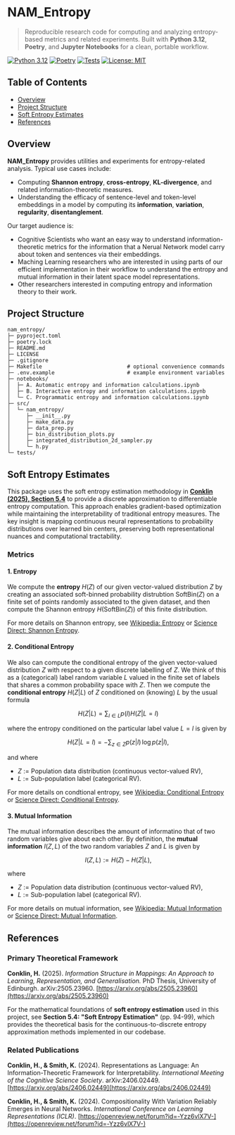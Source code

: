 
# NAM_Entropy

> Reproducible research code for computing and analyzing entropy-based metrics and related experiments.
> Built with **Python 3.12**, **Poetry**, and **Jupyter Notebooks** for a clean, portable workflow.

[![Python 3.12](https://img.shields.io/badge/python-3.12-blue.svg)](#)
[![Poetry](https://img.shields.io/badge/packaging-poetry-60A5FA.svg)](#)
[![Tests](https://img.shields.io/badge/tests-pytest-green.svg)](#)
[![License: MIT](https://img.shields.io/badge/license-MIT-yellow.svg)](#license)


## Table of Contents

- [Overview](#overview)
- [Project Structure](#project-structure)
- [Soft Entropy Estimates](#soft-entropy-estimates)
- [References](#references)


## Overview

**NAM_Entropy** provides utilities and experiments for entropy-related analysis. Typical use cases include:

- Computing **Shannon entropy**, **cross-entropy**, **KL-divergence**, and related information-theoretic measures.
- Understanding the efficacy of sentence-level and token-level embeddings in a model by computing  its **information**, **variation**, **regularity**, **disentanglement**.


Our target audience is:

- Cognitive Scientists who want an easy way to understand information-theoretic metrics for the information that a Nerual Network model carry about token and sentences via their embeddings.
- Maching Learning researchers who are interested in using parts of our efficient implementation in their workflow to understand the entropy and mutual information in their latent space model representations.
- Other researchers interested in computing entropy and information theory to their work.




## Project Structure

```text
nam_entropy/
├─ pyproject.toml
├─ poetry.lock
├─ README.md
├─ LICENSE
├─ .gitignore
├─ Makefile                           # optional convenience commands
├─ .env.example                       # example environment variables
├─ notebooks/
│  ├─ A. Automatic entropy and information calculations.ipynb
│  ├─ B. Interactive entropy and information calculations.ipynb
│  └─ C. Programmatic entropy and information calculations.ipynb
├─ src/
│  └─ nam_entropy/
│     ├─ __init__.py
│     ├─ make_data.py
│     ├─ data_prep.py
│     ├─ bin_distribution_plots.py
│     ├─ integrated_distribution_2d_sampler.py
│     └─ h.py
└─ tests/
```






## Soft Entropy Estimates

This package uses the soft entropy estimation methodology in **[Conklin (2025), Section 5.4](#primary-theoretical-framework)** 
to provide a discrete approximation to differentiable entropy computation. This approach enables
gradient-based optimization while maintaining the interpretability of traditional entropy
measures. The key insight is mapping continuous neural representations to probability
distributions over learned bin centers, preserving both representational nuances and
computational tractability.


   
### Metrics

#### 1. Entropy
We compute the __entropy__ $H(Z)$ of our given vector-valued distribution $Z$ by creating 
an associated soft-binned probability distrubtion $\mathrm{SoftBin}(Z)$ on a finite set of points 
randomly associated to the given dataset, 
and then compute the Shannon entropy $H(\mathrm{SoftBin}(Z))$ of this finite distribution.


For more details on Shannon entropy, see 
[Wikipedia: Entropy](https://en.wikipedia.org/wiki/Entropy_(information_theory))
or 
[Science Direct: Shannon Entropy](https://www.sciencedirect.com/topics/computer-science/shannon-entropy).




#### 2. Conditional Entropy
We also can compute the conditional entropy of the given vector-valued distribution $Z$ 
with respect to a given discrete labelling of $Z$.  We think of this as a (categorical) label random variable $L$
valued in the finite set of labels that shares a common probability space with $Z$.  Then we compute 
the __conditional entropy__ $H(Z|L)$ of $Z$ conditioned on (knowing) $L$ by the usual formula

$$H(Z|L) = \sum_{l \in L} p(l) H(Z|L=l)$$

where the entropy conditioned on the particular label value $L = l$ is given by 

$$H(Z|L=l) = -\sum_{z \in Z} p(z|l) \, \log p(z|l),$$

and where
- $Z$ := Population data distribution (continuous vector-valued RV),
- $L$ := Sub-population label (categorical RV).


For more details on condtional entropy, see 
[Wikipedia: Conditional Entropy](https://en.wikipedia.org/wiki/Conditional_entropy) 
or 
[Science Direct: Conditional Entropy](https://www.sciencedirect.com/topics/computer-science/conditional-entropy).




#### 3. Mutual Information
The mutual information describes the amount of informatino that of two random variables give about each other.
By definition, the __mutual information__ $I(Z, L)$ of the two random variables $Z$ and $L$ is given by

$$I(Z, L) := H(Z) - H(Z|L),$$

where 
- $Z$ := Population data distribution (continuous vector-valued RV),
- $L$ := Sub-population label (categorical RV).


For more details on mutual information, see 
[Wikipedia: Mutual Information](https://en.wikipedia.org/wiki/Mutual_information) 
or 
[Science Direct: Mutual Information](https://www.sciencedirect.com/topics/computer-science/mutual-information).







  ## References

  ### Primary Theoretical Framework

  **Conklin, H.** (2025). *Information Structure in Mappings: An Approach to Learning,
  Representation, and Generalisation.* PhD Thesis, University of Edinburgh. arXiv:2505.23960.
  [https://arxiv.org/abs/2505.23960](https://arxiv.org/abs/2505.23960)

  For the mathematical foundations of **soft entropy estimation** used in this project, see
  **Section 5.4: "Soft Entropy Estimation"** (pp. 94-99), which provides the theoretical basis 
  for the continuous-to-discrete entropy approximation methods implemented in our codebase.


  ### Related Publications

  **Conklin, H., & Smith, K.** (2024). Representations as Language: An Information-Theoretic
  Framework for Interpretability. *International Meeting of the Cognitive Science Society*.
  arXiv:2406.02449. [https://arxiv.org/abs/2406.02449](https://arxiv.org/abs/2406.02449)

  **Conklin, H., & Smith, K.** (2024). Compositionality With Variation Reliably Emerges in
  Neural Networks. *International Conference on Learning Representations (ICLR)*.
  [https://openreview.net/forum?id=-Yzz6vlX7V-](https://openreview.net/forum?id=-Yzz6vlX7V-)



